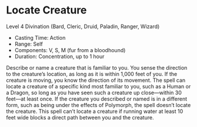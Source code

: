 # Locate Creature
Level 4 Divination (Bard, Cleric, Druid, Paladin, Ranger, Wizard)

- Casting Time: Action
- Range: Self
- Components: V, S, M (fur from a bloodhound)
- Duration: Concentration, up to 1 hour

Describe or name a creature that is familiar to you. You sense the direction to the creature’s location, as long as it is within 1,000 feet of you. If the creature is moving, you know the direction of its movement. The spell can locate a creature of a specific kind most familiar to you, such as a Human or a Dragon, so long as you have seen such a creature up close—within 30 feet—at least once. If the creature you described or named is in a different form, such as being under the effects of Polymorph, the spell doesn’t locate the creature. This spell can’t locate a creature if running water at least 10 feet wide blocks a direct path between you and the creature.
